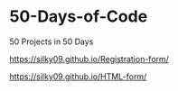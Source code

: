 # 50-Days-of-Code
50 Projects in 50 Days

https://silky09.github.io/Registration-form/

https://silky09.github.io/HTML-form/
